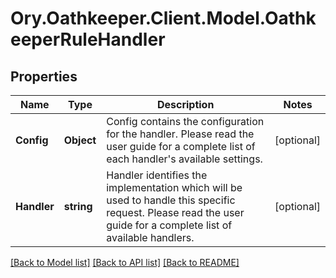 # Ory.Oathkeeper.Client.Model.OathkeeperRuleHandler

## Properties

Name | Type | Description | Notes
------------ | ------------- | ------------- | -------------
**Config** | **Object** | Config contains the configuration for the handler. Please read the user guide for a complete list of each handler&#39;s available settings. | [optional] 
**Handler** | **string** | Handler identifies the implementation which will be used to handle this specific request. Please read the user guide for a complete list of available handlers. | [optional] 

[[Back to Model list]](../README.md#documentation-for-models) [[Back to API list]](../README.md#documentation-for-api-endpoints) [[Back to README]](../README.md)


